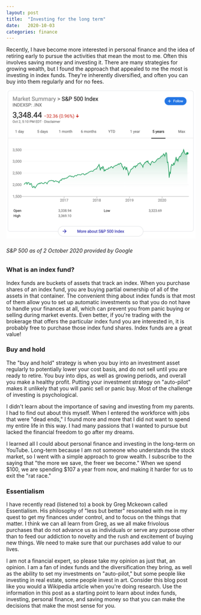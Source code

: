 ```yaml
---
layout: post
title:  "Investing for the long term"
date:   2020-10-03
categories: finance
---
```


Recently, I have become more interested in personal finance and the idea of retiring early to pursue the activities that mean the most to me. Often this involves saving money and investing it. There are many strategies for growing wealth, but I found the approach that appealed to me the most is investing in index funds. They're inherently diversified, and often you can buy into them regularly and for no fees.

![The S&P 500](/assets/S&P500.png "S&P 500 as of 2 October 2020")
###### S&P 500 as of 2 October 2020 provided by Google ######


### What is an index fund? ###
Index funds are buckets of assets that track an index. When you purchase shares of an index fund, you are buying partial ownership of all of the assets in that container. The convenient thing about index funds is that most of them allow you to set up automatic investments so that you do not have to handle your finances at all, which can prevent you from panic buying or selling during market events. Even better, if you're trading with the brokerage that offers the particular index fund you are interested in, it is probably free to purchase those index fund shares. Index funds are a great value!

### Buy and hold ###
The "buy and hold" strategy is when you buy into an investment asset regularly to potentially lower your cost basis, and do not sell until you are ready to retire. You buy into dips, as well as growing periods, and overall you make a healthy profit. Putting your investment strategy on "auto-pilot" makes it unlikely that you will panic sell or panic buy. Most of the challenge of investing is psychological. 

I didn't learn about the importance of saving and investing from my parents. I had to find out about this myself. When I entered the workforce with jobs that were "dead ends," I found more and more that I did not want to spend my entire life in this way. I had many passions that I wanted to pursue but lacked the financial freedom to go after my dreams. 

I learned all I could about personal finance and investing in the long-term on YouTube. Long-term because I am not someone who understands the stock market, so I went with a simple approach to grow wealth. I subscribe to the saying that "the more we save, the freer we become." When we spend $100, we are spending $107 a year from now, and making it harder for us to exit the "rat race."

### Essentialism ###
I have recently read (listened to) a book by Greg Mckeown called Essentialism. His philosophy of "less but better" resonated with me in my quest to get my finances under control, and to focus on the things that matter. I think we can all learn from Greg, as we all make frivolous purchases that do not advance us as individuals or serve any purpose other than to feed our addiction to novelty and the rush and excitement of buying new things. We need to make sure that our purchases add value to our lives.

I am not a financial expert, so please take my opinion as just that, an opinion. I am a fan of index funds and the diversification they bring, as well as the ability to set my investments on "auto-pilot," but some people like investing in real estate, some people invest in art. Consider this blog post like you would a Wikipedia article when you're doing research. Use the information in this post as a starting point to learn about index funds, investing, personal finance, and saving money so that you can make the decisions that make the most sense for you.